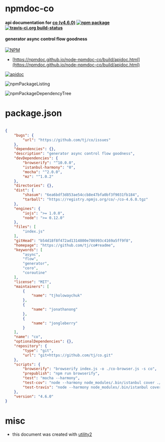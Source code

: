 # npmdoc-co

#### api documentation for  [co (v4.6.0)](https://github.com/tj/co#readme)  [![npm package](https://img.shields.io/npm/v/npmdoc-co.svg?style=flat-square)](https://www.npmjs.org/package/npmdoc-co) [![travis-ci.org build-status](https://api.travis-ci.org/npmdoc/node-npmdoc-co.svg)](https://travis-ci.org/npmdoc/node-npmdoc-co)

#### generator async control flow goodness

[![NPM](https://nodei.co/npm/co.png?downloads=true&downloadRank=true&stars=true)](https://www.npmjs.com/package/co)

- [https://npmdoc.github.io/node-npmdoc-co/build/apidoc.html](https://npmdoc.github.io/node-npmdoc-co/build/apidoc.html)

[![apidoc](https://npmdoc.github.io/node-npmdoc-co/build/screenCapture.buildCi.browser.%252Ftmp%252Fbuild%252Fapidoc.html.png)](https://npmdoc.github.io/node-npmdoc-co/build/apidoc.html)

![npmPackageListing](https://npmdoc.github.io/node-npmdoc-co/build/screenCapture.npmPackageListing.svg)

![npmPackageDependencyTree](https://npmdoc.github.io/node-npmdoc-co/build/screenCapture.npmPackageDependencyTree.svg)



# package.json

```json

{
    "bugs": {
        "url": "https://github.com/tj/co/issues"
    },
    "dependencies": {},
    "description": "generator async control flow goodness",
    "devDependencies": {
        "browserify": "^10.0.0",
        "istanbul-harmony": "0",
        "mocha": "^2.0.0",
        "mz": "^1.0.2"
    },
    "directories": {},
    "dist": {
        "shasum": "6ea6bdf3d853ae54ccb8e47bfa0bf3f9031fb184",
        "tarball": "https://registry.npmjs.org/co/-/co-4.6.0.tgz"
    },
    "engines": {
        "iojs": ">= 1.0.0",
        "node": ">= 0.12.0"
    },
    "files": [
        "index.js"
    ],
    "gitHead": "b54d18f8f472ad1314800e786993c4169a5ff9f8",
    "homepage": "https://github.com/tj/co#readme",
    "keywords": [
        "async",
        "flow",
        "generator",
        "coro",
        "coroutine"
    ],
    "license": "MIT",
    "maintainers": [
        {
            "name": "tjholowaychuk"
        },
        {
            "name": "jonathanong"
        },
        {
            "name": "jongleberry"
        }
    ],
    "name": "co",
    "optionalDependencies": {},
    "repository": {
        "type": "git",
        "url": "git+https://github.com/tj/co.git"
    },
    "scripts": {
        "browserify": "browserify index.js -o ./co-browser.js -s co",
        "prepublish": "npm run browserify",
        "test": "mocha --harmony",
        "test-cov": "node --harmony node_modules/.bin/istanbul cover ./node_modules/.bin/_mocha -- --reporter dot",
        "test-travis": "node --harmony node_modules/.bin/istanbul cover ./node_modules/.bin/_mocha --report lcovonly -- --reporter dot"
    },
    "version": "4.6.0"
}
```



# misc
- this document was created with [utility2](https://github.com/kaizhu256/node-utility2)
